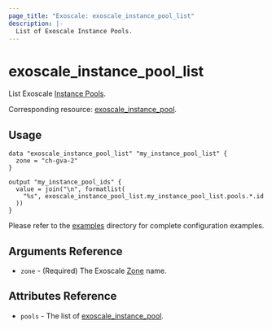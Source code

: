 ```yaml
---
page_title: "Exoscale: exoscale_instance_pool_list"
description: |-
  List of Exoscale Instance Pools.
---
```


# exoscale\_instance\_pool\_list

List Exoscale [Instance Pools](https://community.exoscale.com/documentation/compute/instance-pools/).

Corresponding resource: [exoscale_instance_pool](../resources/instance_pool.md).


## Usage

```hcl
data "exoscale_instance_pool_list" "my_instance_pool_list" {
  zone = "ch-gva-2"
}

output "my_instance_pool_ids" {
  value = join("\n", formatlist(
    "%s", exoscale_instance_pool_list.my_instance_pool_list.pools.*.id
  ))
}
```

Please refer to the [examples](https://github.com/exoscale/terraform-provider-exoscale/tree/master/examples/)
directory for complete configuration examples.


## Arguments Reference

[zone]: https://www.exoscale.com/datacenters/

* `zone` - (Required) The Exoscale [Zone][zone] name.


## Attributes Reference

* `pools` - The list of [exoscale_instance_pool](./instance_pool.md).
